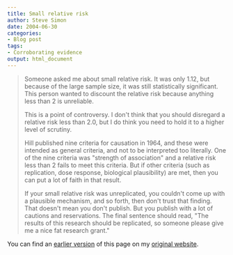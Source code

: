 ```yaml
---
title: Small relative risk
author: Steve Simon
date: 2004-06-30
categories:
- Blog post
tags:
- Corroborating evidence
output: html_document
---
```

> Someone asked me about small relative risk. It was only 1.12, but
> because of the large sample size, it was still statistically
> significant. This person wanted to discount the relative risk because
> anything less than 2 is unreliable.
>
> This is a point of controversy. I don\'t think that you should
> disregard a relative risk less than 2.0, but I do think you need to
> hold it to a higher level of scrutiny.
>
> Hill published nine criteria for causation in 1964, and these were
> intended as general criteria, and not to be interpreted too literally.
> One of the nine criteria was \"strength of association\" and a
> relative risk less than 2 fails to meet this criteria. But if other
> criteria (such as replication, dose response, biological plausibility)
> are met, then you can put a lot of faith in that result.
>
> If your small relative risk was unreplicated, you couldn\'t come up
> with a plausible mechanism, and so forth, then don\'t trust that
> finding. That doesn\'t mean you don\'t publish. But you publish with a
> lot of cautions and reservations. The final sentence should read,
> \"The results of this research should be replicated, so someone please
> give me a nice fat research grant.\"

You can find an [earlier version](http://www.pmean.com/04/SmallRisk.html) of this page on my [original website](http://www.pmean.com/original_site.html).
